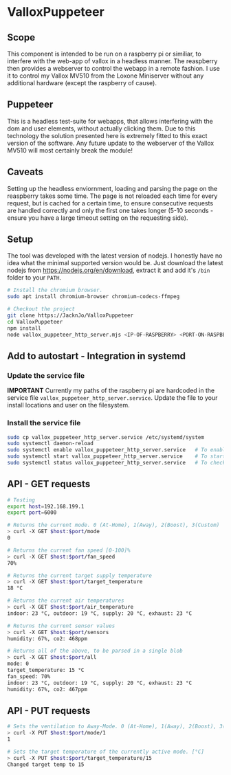 # ValloxPuppeteer
## Scope
This component is intended to be run on a raspberry pi or similiar, to interfere with the web-app of vallox in a headless manner. The reaspberry then provides a webserver to control the webapp in a remote fashion. I use it to control my Vallox MV510 from the Loxone Miniserver without any additional hardware (except the raspberry of cause).

## Puppeteer
This is a headless test-suite for webapps, that allows interfering with the dom and user elements, without actually clicking them. Due to this technology the solution presented here is extremely fitted to this exact version of the software. Any future update to the webserver of the Vallox MV510 will most certainly break the module!

## Caveats
Setting up the headless enviornment, loading and parsing the page on the reaspberry takes some time. The page is not reloaded each time for every request, but is cached for a certain time, to ensure consecutive requests are handled correctly and only the first one takes longer (5-10 seconds - ensure you have a large timeout setting on the requesting side).

## Setup
The tool was developed with the latest version of nodejs. I honestly have no idea what the minimal supported version would be. Just download the latest nodejs from https://nodejs.org/en/download, extract it and add it's `/bin` folder to your `PATH`.

```bash
# Install the chromium browser.
sudo apt install chromium-browser chromium-codecs-ffmpeg

# Checkout the project
git clone https://JacknJo/ValloxPuppeteer
cd ValloxPuppeteer
npm install
node vallox_puppeteer_http_server.mjs <IP-OF-RASPBERRY> <PORT-ON-RASPBERRY> <IP-OR-HOSTNAME-OF-VALLOX>
```

## Add to autostart - Integration in systemd
### Update the service file
**IMPORTANT**
Currently my paths of the raspberry pi are hardcoded in the service file `vallox_puppeteer_http_server.service`. Update the file to your install locations and user on the filesystem.

### Install the service file
```bash
sudo cp vallox_puppeteer_http_server.service /etc/systemd/system
sudo systemctl daemon-reload
sudo systemctl enable vallox_puppeteer_http_server.service   # To enable on autostart
sudo systemctl start vallox_puppeteer_http_server.service    # To start directly
sudo systemctl status vallox_puppeteer_http_server.service   # To check for success
```

## API - GET requests
``` bash
# Testing
export host=192.168.199.1
export port=6000

# Returns the current mode. 0 (At-Home), 1(Away), 2(Boost), 3(Custom)
> curl -X GET $host:$port/mode
0

# Returns the current fan speed [0-100]%
> curl -X GET $host:$port/fan_speed
70%

# Returns the current target supply temperature
> curl -X GET $host:$port/target_temperature
18 °C

# Returns the current air temperatures
> curl -X GET $host:$port/air_temperature
indoor: 23 °C, outdoor: 19 °C, supply: 20 °C, exhaust: 23 °C

# Returns the current sensor values
> curl -X GET $host:$port/sensors
humidity: 67%, co2: 468ppm

# Returns all of the above, to be parsed in a single blob
> curl -X GET $host:$port/all
mode: 0
target_temperature: 15 °C
fan_speed: 70%
indoor: 23 °C, outdoor: 19 °C, supply: 20 °C, exhaust: 23 °C
humidity: 67%, co2: 467ppm

```

## API - PUT requests
``` bash
# Sets the ventilation to Away-Mode. 0 (At-Home), 1(Away), 2(Boost), 3(Custom)
> curl -X PUT $host:$port/mode/1
1

# Sets the target temperature of the currently active mode. [°C]
> curl -X PUT $host:$port/target_temperature/15
Changed target temp to 15

```
